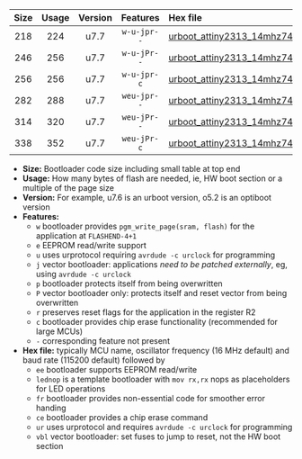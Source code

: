 |Size|Usage|Version|Features|Hex file|
|:-:|:-:|:-:|:-:|:--|
|218|224|u7.7|`w-u-jpr--`|[urboot_attiny2313_14mhz7456_9600bps_lednop_ur_vbl.hex](https://raw.githubusercontent.com/stefanrueger/urboot.hex/main/mcus/attiny2313/fcpu_14mhz7456/9600_bps/urboot_attiny2313_14mhz7456_9600bps_lednop_ur_vbl.hex)|
|246|256|u7.7|`w-u-jPr--`|[urboot_attiny2313_14mhz7456_9600bps_lednop_fr_ur_vbl.hex](https://raw.githubusercontent.com/stefanrueger/urboot.hex/main/mcus/attiny2313/fcpu_14mhz7456/9600_bps/urboot_attiny2313_14mhz7456_9600bps_lednop_fr_ur_vbl.hex)|
|256|256|u7.7|`w-u-jpr-c`|[urboot_attiny2313_14mhz7456_9600bps_lednop_fr_ce_ur_vbl.hex](https://raw.githubusercontent.com/stefanrueger/urboot.hex/main/mcus/attiny2313/fcpu_14mhz7456/9600_bps/urboot_attiny2313_14mhz7456_9600bps_lednop_fr_ce_ur_vbl.hex)|
|282|288|u7.7|`weu-jpr--`|[urboot_attiny2313_14mhz7456_9600bps_ee_lednop_ur_vbl.hex](https://raw.githubusercontent.com/stefanrueger/urboot.hex/main/mcus/attiny2313/fcpu_14mhz7456/9600_bps/urboot_attiny2313_14mhz7456_9600bps_ee_lednop_ur_vbl.hex)|
|314|320|u7.7|`weu-jPr--`|[urboot_attiny2313_14mhz7456_9600bps_ee_lednop_fr_ur_vbl.hex](https://raw.githubusercontent.com/stefanrueger/urboot.hex/main/mcus/attiny2313/fcpu_14mhz7456/9600_bps/urboot_attiny2313_14mhz7456_9600bps_ee_lednop_fr_ur_vbl.hex)|
|338|352|u7.7|`weu-jPr-c`|[urboot_attiny2313_14mhz7456_9600bps_ee_lednop_fr_ce_ur_vbl.hex](https://raw.githubusercontent.com/stefanrueger/urboot.hex/main/mcus/attiny2313/fcpu_14mhz7456/9600_bps/urboot_attiny2313_14mhz7456_9600bps_ee_lednop_fr_ce_ur_vbl.hex)|

- **Size:** Bootloader code size including small table at top end
- **Usage:** How many bytes of flash are needed, ie, HW boot section or a multiple of the page size
- **Version:** For example, u7.6 is an urboot version, o5.2 is an optiboot version
- **Features:**
  + `w` bootloader provides `pgm_write_page(sram, flash)` for the application at `FLASHEND-4+1`
  + `e` EEPROM read/write support
  + `u` uses urprotocol requiring `avrdude -c urclock` for programming
  + `j` vector bootloader: applications *need to be patched externally*, eg, using `avrdude -c urclock`
  + `p` bootloader protects itself from being overwritten
  + `P` vector bootloader only: protects itself and reset vector from being overwritten
  + `r` preserves reset flags for the application in the register R2
  + `c` bootloader provides chip erase functionality (recommended for large MCUs)
  + `-` corresponding feature not present
- **Hex file:** typically MCU name, oscillator frequency (16 MHz default) and baud rate (115200 default) followed by
  + `ee` bootloader supports EEPROM read/write
  + `lednop` is a template bootloader with `mov rx,rx` nops as placeholders for LED operations
  + `fr` bootloader provides non-essential code for smoother error handing
  + `ce` bootloader provides a chip erase command
  + `ur` uses urprotocol and requires `avrdude -c urclock` for programming
  + `vbl` vector bootloader: set fuses to jump to reset, not the HW boot section
